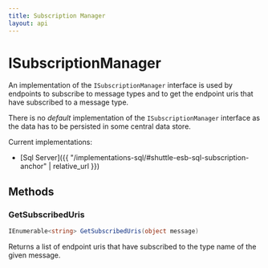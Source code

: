 ```yaml
---
title: Subscription Manager
layout: api
---
```

# ISubscriptionManager

An implementation of the `ISubscriptionManager` interface is used by endpoints to subscribe to message types and to get the endpoint uris that have subscribed to a message type.

There is no *default* implementation of the `ISubscriptionManager` interface as the data has to be persisted in some central data store.

Current implementations:

- [Sql Server]({{ "/implementations-sql/#shuttle-esb-sql-subscription-anchor" | relative_url }})

## Methods

### GetSubscribedUris

``` c#
IEnumerable<string> GetSubscribedUris(object message)
```

Returns a list of endpoint uris that have subscribed to the type name of the given message.